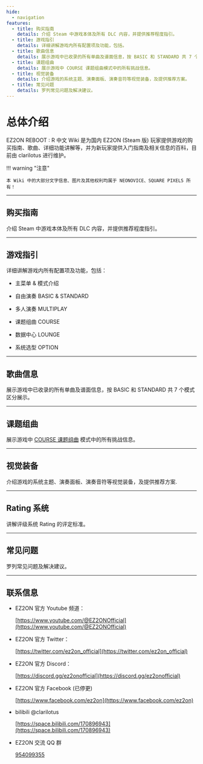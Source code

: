 ```yaml
---
hide:
  - navigation
features:
  - title: 购买指南
    details: 介绍 Steam 中游戏本体及所有 DLC 内容，并提供推荐程度指引。
  - title: 游戏指引
    details: 详细讲解游戏内所有配置项及功能，包括。
  - title: 歌曲信息
    details: 展示游戏中已收录的所有单曲及谱面信息，按 BASIC 和 STANDARD 共 7 个模式区分展示。
  - title: 课题组曲
    details: 展示游戏中 COURSE 课题组曲模式中的所有挑战信息。
  - title: 视觉装备
    details: 介绍游戏的系统主题、演奏面板、演奏音符等视觉装备，及提供推荐方案。
  - title: 常见问题
    details: 罗列常见问题及解决建议。
---
```


# 总体介绍

EZ2ON REBOOT : R 中文 Wiki 是为国内 EZ2ON (Steam 版) 玩家提供游戏的购买指南、歌曲、详细功能讲解等，并为新玩家提供入门指南及相关信息的百科，目前由 clarilotus 进行维护。

!!! warning "注意"

    本 Wiki 中的大部分文字信息、图片及其他权利均属于 NEONOVICE、SQUARE PIXELS 所有！

---

## 购买指南

介绍 Steam 中游戏本体及所有 DLC 内容，并提供推荐程度指引。

---

## 游戏指引

详细讲解游戏内所有配置项及功能，包括：

- 主菜单 & 模式介绍

- 自由演奏 BASIC & STANDARD
  
- 多人演奏 MULTIPLAY
  
- 课题组曲 COURSE
  
- 数据中心 LOUNGE
  
- 系统选型 OPTION

---

## 歌曲信息

展示游戏中已收录的所有单曲及谱面信息，按 BASIC 和 STANDARD 共 7 个模式区分展示。

---

## 课题组曲

展示游戏中 [COURSE 课题组曲](/course/#COURSE) 模式中的所有挑战信息。

---

## 视觉装备

介绍游戏的系统主题、演奏面板、演奏音符等视觉装备，及提供推荐方案.

---

## Rating 系统

讲解评级系统 Rating 的评定标准。

---

## 常见问题

罗列常见问题及解决建议。

---

## 联系信息

- EZ2ON 官方 Youtube 频道：
  
    [https://www.youtube.com/@EZ2ONOfficial](https://www.youtube.com/@EZ2ONOfficial)

- EZ2ON 官方 Twitter：

    [https://twitter.com/ez2on_official](https://twitter.com/ez2on_official)

- EZ2ON 官方 Discord：

    [https://discord.gg/ez2onofficial](https://discord.gg/ez2onofficial)

- EZ2ON 官方 Facebook (已停更)

    [https://www.facebook.com/ez2on](https://www.facebook.com/ez2on)

- bilibili @clarilotus

    [https://space.bilibili.com/170896943](https://space.bilibili.com/170896943)
    
- EZ2ON 交流 QQ 群

    [954099355](https://jq.qq.com/?_wv=1027&k=9atW8Y9W)
